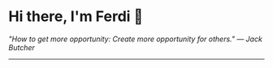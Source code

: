 <h1>Hi there, I'm Ferdi 👋</h1>

<p><em>
  "How to get more opportunity: Create more opportunity for others." — Jack Butcher
</em></p>

---
